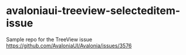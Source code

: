 # avaloniaui-treeview-selecteditem-issue
Sample repo for the TreeView issue 
https://github.com/AvaloniaUI/Avalonia/issues/3576
